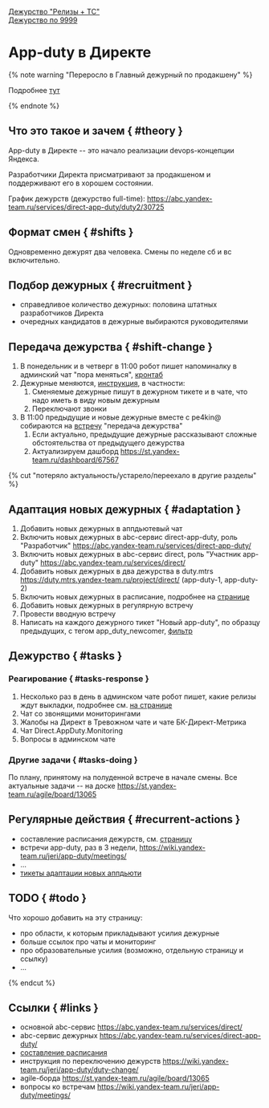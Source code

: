 [Дежурство "Релизы + ТС"](direct-releases-duty.md) <br/>
[Дежурство по 9999](9999-duty.md) <br/>

# App-duty в Директе

{% note warning "Переросло в Главный дежурный по продакшену" %}

Подробнее [тут](main-duty.md)

{% endnote %}

## Что это такое и зачем { #theory }

App-duty в Директе -- это начало реализации devops-концепции Яндекса.

Разработчики Директа присматривают за продакшеном и поддерживают его в хорошем состоянии.

График дежурств (дежурство full-time): <https://abc.yandex-team.ru/services/direct-app-duty/duty2/30725>


## Формат смен { #shifts }

Одновременно дежурят два человека.
Смены по неделе сб и вс включительно.


## Подбор дежурных { #recruitment }

- справедливое количество дежурных: половина штатных разработчиков Директа
- очередных кандидатов в дежурные выбираются руководителями

## Передача дежурства { #shift-change }

1. В понедельник и в четверг в 11:00 робот пишет напоминалку в админский чат "пора меняться", [кронтаб](https://a.yandex-team.ru/arc/trunk/arcadia/direct/infra/direct-utils/ppcdev-scripts-cron/etc/cron.d/yandex-du-ppcdev-scripts-cron?rev=r7743382#L69)
1. Дежурные меняются, [инструкция](duty_start_shift.md), в частности:
   1. Сменяемые дежурные пишут в дежурном тикете и в чате, что надо иметь в виду новым дежурным
   1. Переключают звонки
1. В 11:00 предыдущие и новые дежурные вместе с pe4kin@ собираются на [встречу](https://calendar.yandex-team.ru/event/66009657) "передача дежурства"
   1. Если актуально, предыдущие дежурные рассказывают сложные обстоятельства от предыдущего дежурства
   1. Актуализируем дашборд <https://st.yandex-team.ru/dashboard/67567>

{% cut "потеряло актуальность/устарело/переехало в другие разделы" %}

## Адаптация новых дежурных { #adaptation }

1. Добавить новых дежурных в аппдьютевый чат
1. Включить новых дежурных в abc-сервис direct-app-duty, роль "Разработчик" <https://abc.yandex-team.ru/services/direct-app-duty/>
1. Включить новых дежурных в abc-сервис direct, роль "Участник app-duty" <https://abc.yandex-team.ru/services/direct/>
1. Добавить новых дежурных в два дежурства в duty.mtrs <https://duty.mtrs.yandex-team.ru/project/direct/> (app-duty-1, app-duty-2)
1. Включить новых дежурных в расписание, подробнее на [странице](../jeri/app-duty-schedule.md)
1. Добавить новых дежурных в регулярную встречу
1. Провести вводную встречу
1. Написать на каждого дежурного тикет "Новый app-duty", по образцу предыдущих, с тегом app_duty_newcomer, [фильтр](https://st.yandex-team.ru/issues/?_o=created+DESC&_f=type+priority+key+summary+description+status+resolution+created+updated+assignee+parent&tags=%22app_duty_newcomer%22)

## Дежурство { #tasks }

### Реагирование { #tasks-response }

1. Несколько раз в день в админском чате робот пишет, какие релизы ждут выкладки, подробнее см. [на странице](../concepts/releases/deploy-schedule)
1. Чат со звонящими мониторингами
1. Жалобы на Директ в Тревожном чате и чате БК-Директ-Метрика
1. Чат Direct.AppDuty.Monitoring
1. Вопросы в админском чате


### Другие задачи { #tasks-doing }

По плану, принятому на полуденной встрече в начале смены.
Все актуальные задачи -- на доске <https://st.yandex-team.ru/agile/board/13065>



## Регулярные действия { #recurrent-actions }

- составление расписания дежурств, см. [страницу](../jeri/app-duty-schedule.md)
- встречи app-duty, раз в 3 недели, <https://wiki.yandex-team.ru/jeri/app-duty/meetings/>
- ...
- [тикеты адаптации новых аппдьюти](https://st.yandex-team.ru/issues/?_o=created+DESC&_f=type+priority+key+summary+description+status+resolution+created+updated+assignee+parent&tags=%22app_duty_newcomer%22)


## TODO { #todo }

Что хорошо добавить на эту страницу:

- про области, к которым прикладывают усилия дежурные
- больше ссылок про чаты и мониторинг
- про образовательные усилия (возможно, отдельную страницу и ссылку)
- ...

{% endcut %}

## Ссылки { #links }


- основной abc-сервис <https://abc.yandex-team.ru/services/direct/>
- abc-сервис дежурных <https://abc.yandex-team.ru/services/direct-app-duty/>
- [составление расписания](../jeri/backend-duty-schedule.md)
- инструкция по переключению дежурств <https://wiki.yandex-team.ru/jeri/app-duty/duty-change/>
- agile-борда <https://st.yandex-team.ru/agile/board/13065>
- вопросы ко встречам <https://wiki.yandex-team.ru/jeri/app-duty/meetings/>


